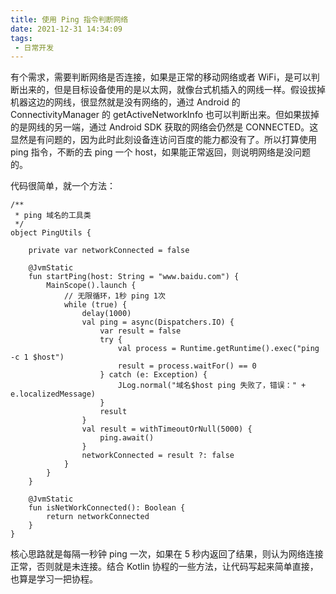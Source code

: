 ```yaml
---
title: 使用 Ping 指令判断网络
date: 2021-12-31 14:34:09
tags:
 - 日常开发
---
```

有个需求，需要判断网络是否连接，如果是正常的移动网络或者 WiFi，是可以判断出来的，但是目标设备使用的是以太网，就像台式机插入的网线一样。假设拔掉机器这边的网线，很显然就是没有网络的，通过 Android 的 ConnectivityManager 的 getActiveNetworkInfo 也可以判断出来。但如果拔掉的是网线的另一端，通过 Android SDK 获取的网络会仍然是 CONNECTED。这显然是有问题的，因为此时此刻设备连访问百度的能力都没有了。所以打算使用 ping 指令，不断的去 ping 一个 host，如果能正常返回，则说明网络是没问题的。

<!-- more -->
代码很简单，就一个方法：
```
/**
 * ping 域名的工具类
 */
object PingUtils {

    private var networkConnected = false

    @JvmStatic
    fun startPing(host: String = "www.baidu.com") {
        MainScope().launch {
            // 无限循环，1秒 ping 1次
            while (true) {
                delay(1000)
                val ping = async(Dispatchers.IO) {
                    var result = false
                    try {
                        val process = Runtime.getRuntime().exec("ping -c 1 $host")
                        result = process.waitFor() == 0
                    } catch (e: Exception) {
                        JLog.normal("域名$host ping 失败了，错误：" + e.localizedMessage)
                    }
                    result
                }
                val result = withTimeoutOrNull(5000) {
                    ping.await()
                }
                networkConnected = result ?: false
            }
        }
    }

    @JvmStatic
    fun isNetWorkConnected(): Boolean {
        return networkConnected
    }
}
```
核心思路就是每隔一秒钟 ping 一次，如果在 5 秒内返回了结果，则认为网络连接正常，否则就是未连接。结合 Kotlin 协程的一些方法，让代码写起来简单直接，也算是学习一把协程。
